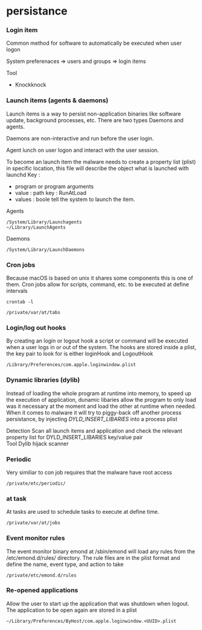 # persistance

### Login item

Common method for software to automatically be executed when user logon

System preferenaces ⇒ users and groups ⇒ login items

Tool

* Knockknock

### Launch items (agents & daemons)

Launch items is a way to persist non-application binaries like software update, background processes, etc. There are two types Daemons and agents.

Daemons are non-interactive and run before the user login.

Agent lunch on user logon and interact with the user session.

To become an launch item the malware needs to create a property list (plist) in specific location, this file will describe the object what is launched with launchd Key :
* program or program arguments 
* value : path key : RunAtLoad 
* values : boole tell the system to launch the item.

Agents

```
/System/Library/Launchagents
~/Library/LaunchAgents
```

Daemons

```
/System/Library/LaunchDaemons
```

### Cron jobs

Because macOS is based on unix it shares some components this is one of them. 
Cron jobs allow for scripts, command, etc. to be executed at define intervals

```
crontab -l
```
```
/private/var/at/tabs
```

### Login/log out hooks

By creating an login or logout hook a script or command will be executed when a user logs in or out of the system. The hooks are stored inside a plist, the key pair to look for is either loginHook and LogoutHook

```
/Library/Preferences/com.apple.loginwindow.plist  
```

### Dynamic libraries (dylib)

Instead of loading the whole program at runtime into memory, to speed up the execution of application, dunamic libaries allow the program to only load was it necessary at the moment and load the other at runtime when needed. When it comes to malware it will try to piggy-back off another process persistance, by injecting *DYLD\_INSERT\_LIBARIES* into a process plist

Detection Scan all launch items and application and check the relevant property list for DYLD\_INSERT\_LIBARIES key/value pair\
Tool Dylib hijack scanner

### Periodic

Very similiar to con job requires that the malware have root access

```
/private/etc/periodic/
```

### at task

At tasks are used to schedule tasks to execute at define time.

```
/private/var/at/jobs
```

### Event monitor rules

The event monitor binary emond at /sbin/emond will load any rules from the /etc/emond.d/rules/ directory. The rule files are in the plist format and define the name, event type, and action to take

```
/private/etc/emond.d/rules 
```

### Re-opened applications

Allow the user to start up the application that was shutdown when logout. The application to be open again are stored in a plist

```
~/Library/Preferences/ByHost/com.apple.loginwindow.<UUID>.plist  
```